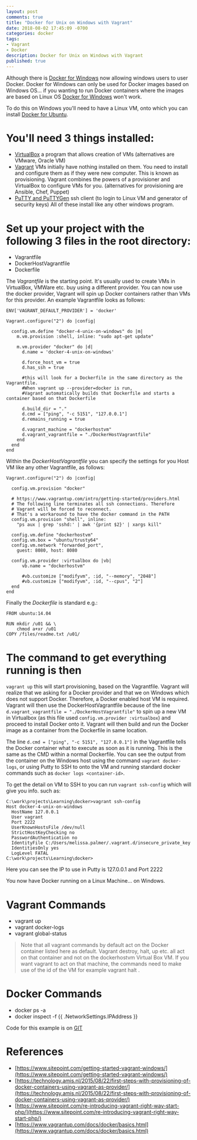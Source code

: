 ```yaml
---
layout: post
comments: true
title: "Docker for Unix on Windows with Vagrant"
date: 2018-08-02 17:45:09 -0700
categories: docker
tags: 
- Vagrant
- Docker
description: Docker for Unix on Windows with Vagrant
published: true
---
```


Although there is [Docker for Windows](https://www.docker.com/docker-windows) now allowing windows users to user Docker. Docker for Windows can only be used for Docker images based on Windows OS... if you wanting to run Docker containers where the images are based on Linux OS [Docker for Windows](https://www.docker.com/docker-windows) won't work. 

To do this on Windows you'll need to have a Linux VM, onto which you can install [Docker for Ubuntu](https://www.docker.com/docker-ubuntu). 

# You'll need 3 things installed:
- [VirtualBox](https://www.virtualbox.org/wiki/Downloads)	a program that allows creation of VMs (alternatives are VMware, Oracle VM)
- [Vagrant](https://www.vagrantup.com/downloads.html)		VMs initially have nothing installed on them. You need to install and configure them as if they were new computer. This is known as provisioning. Vagrant combines the powers of a provisioner and VirtualBox to configure VMs for you. (alternatives for provisioning are Ansible, Chef, Puppet)
- [PuTTY and PuTTYGen](http://www.chiark.greenend.org.uk/~sgtatham/putty/download.html)	ssh client (to login to Linux VM and generator of security keys)
All of these install like any other windows program.

# Set up your project with the following 3 files in the root directory:
- Vagrantfile
- DockerHostVagrantfile
- Dockerfile

The *Vagrantfile* is the starting point. It's usually used to create VMs in VirtualBox, VMWare etc. buy using a different provider. You can now use the docker provider, Vagrant will spin up Docker containers rather than VMs for this provider. An example Vagrantfile looks as follows: 

```
ENV['VAGRANT_DEFAULT_PROVIDER'] = 'docker'
 
Vagrant.configure("2") do |config|

  config.vm.define "docker-4-unix-on-windows" do |m|	 
    m.vm.provision :shell, inline: "sudo apt-get update"

    m.vm.provider "docker" do |d|
      d.name = 'docker-4-unix-on-windows'

      d.force_host_vm = true
      d.has_ssh = true

      #this will look for a Dockerfile in the same directory as the Vagrantfile. 
      #When vagrant up --provider=docker is run, 
      #Vagrant automatically builds that Dockerfile and starts a container based on that Dockerfile

      d.build_dir = "." 
      d.cmd = ["ping", "-c 5151", "127.0.0.1"]
      d.remains_running = true

      d.vagrant_machine = "dockerhostvm"
      d.vagrant_vagrantfile = "./DockerHostVagrantfile"
    end
  end
end
```

Within the *DockerHostVagrantfile* you can specify the settings for you Host VM like any other Vagrantfile, as follows: 

```
Vagrant.configure("2") do |config|
  
  config.vm.provision "docker"

  # https://www.vagrantup.com/intro/getting-started/providers.html 
  # The following line terminates all ssh connections. Therefore
  # Vagrant will be forced to reconnect.
  # That's a workaround to have the docker command in the PATH
  config.vm.provision "shell", inline:
    "ps aux | grep 'sshd:' | awk '{print $2}' | xargs kill"

  config.vm.define "dockerhostvm"
  config.vm.box = "ubuntu/trusty64"
  config.vm.network "forwarded_port",
    guest: 8080, host: 8080
 
  config.vm.provider :virtualbox do |vb|
      vb.name = "dockerhostvm"
      
      #vb.customize ["modifyvm", :id, "--memory", "2048"]
      #vb.customize ["modifyvm", :id, "--cpus", "2"]
  end
end
```

Finally the *Dockerfile* is standard e.g.: 

```
FROM ubuntu:14.04
 
RUN mkdir /u01 && \
	chmod a+xr /u01
COPY /files/readme.txt /u01/
```

# The command to get everything running is then 

`vagrant up`
this will start provisioning, based on the Vagrantfile. Vagrant will realize that we asking for a Docker provider and that we on Windows which does not support Docker. Therefore, a Docker enabled host VM is required. Vagrant will then use the DockerHostVagrantfile because of the line `d.vagrant_vagrantfile = "./DockerHostVagrantfile"` to spin up a new VM in Virtualbox (as this file used `config.vm.provider :virtualbox`) and proceed to install Docker onto it. Vagrant will then build and run the Docker image as a container from the Dockerfile in same location. 

The line `d.cmd = ["ping", "-c 5151", "127.0.0.1"]` in the Vagrantfile tells the Docker container what to execute as soon as it is running. This is the same as the CMD within a normal Dockerfile. You can see the output from the container on the Windows host using the command `vagrant docker-logs`, or using Putty to SSH to onto the VM and running standard docker commands such as `docker logs <container-id>`.

To get the detail on VM to SSH to you can run `vagrant ssh-config` which will give you info. such as:

```
C:\work\projects\Learning\docker>vagrant ssh-config
Host docker-4-unix-on-windows
  HostName 127.0.0.1
  User vagrant
  Port 2222
  UserKnownHostsFile /dev/null
  StrictHostKeyChecking no
  PasswordAuthentication no
  IdentityFile C:/Users/melissa.palmer/.vagrant.d/insecure_private_key
  IdentitiesOnly yes
  LogLevel FATAL
C:\work\projects\Learning\docker>
```

Here you can see the IP to use in Putty is 127.0.0.1 and Port 2222

You now have Docker running on a Linux Machine... on Windows.

# Vagrant Commands
- vagrant up
- vagrant docker-logs
- vagrant global-status

>Note that all vagrant commands by default act on the Docker container listed here as default. Vagrant destroy, halt, up etc. all act on that container and not on the dockerhostvm  Virtual Box VM. If you want vagrant to act on that machine, the commands need to make use of the id of the VM for example vagrant halt <machine id>.

# Docker Commands
- docker ps -a 
- docker inspect -f {{ .NetworkSettings.IPAddress }} <container id>

Code for this example is on [GIT](https://www.sitepoint.com/getting-started-vagrant-windows/)

References
===

- [https://www.sitepoint.com/getting-started-vagrant-windows/](https://www.sitepoint.com/getting-started-vagrant-windows/)
- [https://technology.amis.nl/2015/08/22/first-steps-with-provisioning-of-docker-containers-using-vagrant-as-provider/](https://technology.amis.nl/2015/08/22/first-steps-with-provisioning-of-docker-containers-using-vagrant-as-provider/)
- [https://www.sitepoint.com/re-introducing-vagrant-right-way-start-php/](https://www.sitepoint.com/re-introducing-vagrant-right-way-start-php/)
- [https://www.vagrantup.com/docs/docker/basics.html](https://www.vagrantup.com/docs/docker/basics.html)
